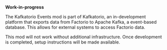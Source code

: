 **Work-in-progress**

The Kafkatorio Events mod is part of Kafkatorio, an in-development platform that exports data from
Factorio to Apache Kafka, a event-based database. This allows for external systems to access
Factorio data.

This mod will not work without additional infrastructure. Once development is completed, setup
instructions will be made available. 
